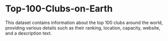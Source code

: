 # Top-100-Clubs-on-Earth
This dataset contains information about the top 100 clubs around the world, providing various details such as their ranking, location, capacity, website, and a description text.

